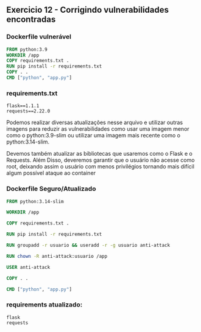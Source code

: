 
## Exercicio 12 - Corrigindo vulnerabilidades encontradas

### Dockerfile vulnerável

```dockerfile
FROM python:3.9
WORKDIR /app 
COPY requirements.txt . 
RUN pip install -r requirements.txt
COPY . .
CMD ["python", "app.py"]
```

### requirements.txt

```
flask==1.1.1
requests==2.22.0
```
Podemos realizar diversas atualizações nesse arquivo e utilizar outras imagens para reduzir as vulnerabilidades como usar uma imagem menor como o python:3.9-slim ou utilizar uma imagem mais recente como o python:3.14-slim.

Devemos também atualizar as bibliotecas que usaremos como o Flask e o Requests. Além Disso, deveremos garantir que o usuário não acesse como root, deixando assim o usuário com menos privilégios tornando mais difícil algum possível ataque ao container



### Dockerfile Seguro/Atualizado

```dockerfile
FROM python:3.14-slim

WORKDIR /app 

COPY requirements.txt . 

RUN pip install -r requirements.txt

RUN groupadd -r usuario && useradd -r -g usuario anti-attack

RUN chown -R anti-attack:usuario /app

USER anti-attack

COPY . .

CMD ["python", "app.py"]
```

### requirements atualizado:

```
flask
requests
```
